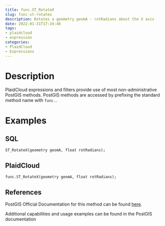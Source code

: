 ```yaml
---
title: func.ST_RotateX
slug: func-st-rotatex
description: Rotates a geometry geomA - rotRadians about the X axis
date: 2022-01-31T17:34:46
tags:
- plaidcloud
- expression
categories:
- PlaidCloud
- Expressions
---
```



# Description


PlaidCloud expressions and filters provide use of most non-administrative PostGIS methods. PostGIS methods are accessed by prefixing the standard method name with `func.`.



# Examples


## SQL



```
ST_RotateX(geometry geomA, float rotRadians);
```


## PlaidCloud



```
func.ST_RotateX(geometry geomA, float rotRadians);
```


## References


PostGIS Official Documentation for this method can be found [here](https://postgis.net/docs/manual-3.1/ST_RotateX.html).



Additional capabilities and usage examples can be found in the PostGIS documentation


